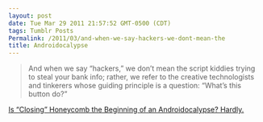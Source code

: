 ```yaml
---
layout: post
date: Tue Mar 29 2011 21:57:52 GMT-0500 (CDT)
tags: Tumblr Posts
Permalink: /2011/03/and-when-we-say-hackers-we-dont-mean-the
title: Androidocalypse
---
```


> And when we say “hackers,” we don’t mean the script kiddies trying to steal your bank info; rather, we refer to the creative technologists and tinkerers whose guiding principle is a question: “What’s this button do?”

[Is “Closing” Honeycomb the Beginning of an Androidocalypse? Hardly.](http://mashable.com/2011/03/24/honeycomb-androidocalypse/)
